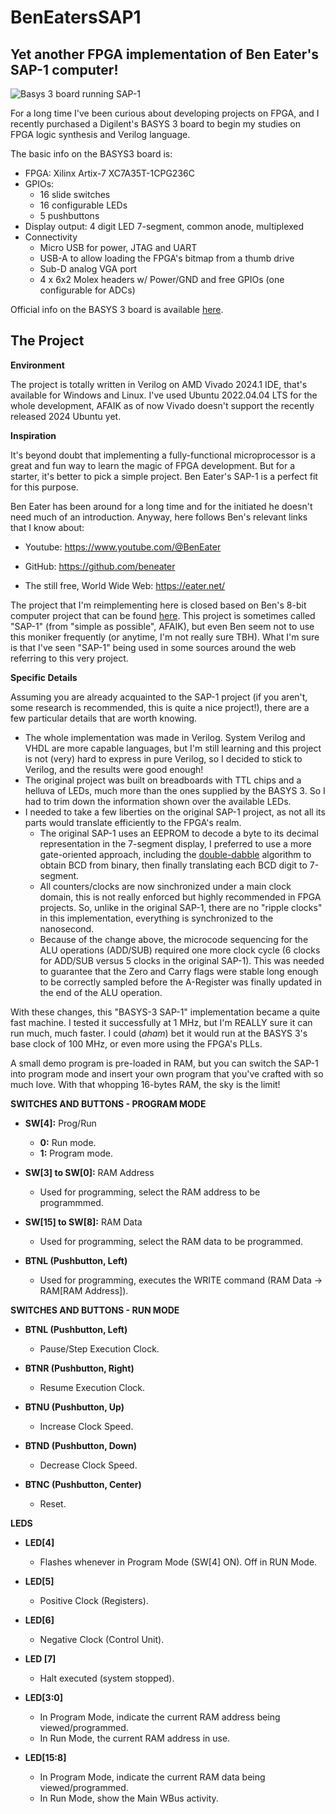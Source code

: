 # BenEatersSAP1
## Yet another FPGA implementation of Ben Eater's SAP-1 computer!

![Basys 3 board running SAP-1](https://repository-images.githubusercontent.com/819211078/52954e30-02a5-4ecc-87c8-8abfb1fd9ab4)

For a long time I've been curious about developing projects on FPGA, and I recently purchased a Digilent's BASYS 3 board to begin my studies on FPGA logic synthesis and Verilog language. 

The basic info on the BASYS3 board is:

* FPGA: Xilinx Artix-7 XC7A35T-1CPG236C
* GPIOs:
  * 16 slide switches
  * 16 configurable LEDs
  * 5 pushbuttons
* Display output: 4 digit LED 7-segment, common anode, multiplexed
* Connectivity
  * Micro USB for power, JTAG and UART
  * USB-A to allow loading the FPGA's bitmap from a thumb drive
  * Sub-D analog VGA port
  * 4 x 6x2 Molex headers w/ Power/GND and free GPIOs (one configurable for ADCs)

Official info on the BASYS 3 board is available [here](https://digilent.com/reference/programmable-logic/basys-3/start).

## The Project

__Environment__

The project is totally written in Verilog on AMD Vivado 2024.1 IDE, that's available for Windows and Linux. I've used Ubuntu 2022.04.04 LTS for the whole development, AFAIK as of now Vivado doesn't support the recently released 2024 Ubuntu yet.

__Inspiration__

It's beyond doubt that implementing a fully-functional microprocessor is a great and fun way to learn the magic of FPGA development. But for a starter, it's better to pick a simple project. Ben Eater's SAP-1 is a perfect fit for this purpose.

Ben Eater has been around for a long time and for the initiated he doesn't need much of an introduction. Anyway, here follows Ben's relevant links that I know about:

* Youtube: https://www.youtube.com/@BenEater

* GitHub: https://github.com/beneater

* The still free, World Wide Web: https://eater.net/

The project that I'm reimplementing here is closed based on Ben's 8-bit computer project that can be found [here](https://eater.net/8bit). This project is sometimes called "SAP-1" (from "simple as possible", AFAIK), but even Ben seem not to use this moniker frequently (or anytime, I'm not really sure TBH). What I'm sure is that I've seen "SAP-1" being used in some sources around the web referring to this very project.

__Specific Details__

Assuming you are already acquainted to the SAP-1 project (if you aren't, some research is recommended, this is quite a nice project!), there are a few particular details that are worth knowing.

* The whole implementation was made in Verilog. System Verilog and VHDL are more capable languages, but I'm still learning and this project is not (very) hard to express in pure Verilog, so I decided to stick to Verilog, and the results were good enough!
* The original project was built on breadboards with TTL chips and a helluva of LEDs, much more than the ones supplied by the BASYS 3. So I had to trim down the information shown over the available LEDs.
* I needed to take a few liberties on the original SAP-1 project, as not all its parts would translate efficiently to the FPGA's realm.
  * The original SAP-1 uses an EEPROM to decode a byte to its decimal representation in the 7-segment display, I preferred to use a more gate-oriented approach, including the [double-dabble](https://en.wikipedia.org/wiki/Double_dabble) algorithm to obtain BCD from binary, then finally translating each BCD digit to 7-segment.
  * All counters/clocks are now sinchronized under a main clock domain, this is not really enforced but highly recommended in FPGA projects. So, unlike in the original SAP-1, there are no "ripple clocks" in this implementation, everything is synchronized to the nanosecond.
  * Because of the change above, the microcode sequencing for the ALU operations (ADD/SUB) required one more clock cycle (6 clocks for ADD/SUB versus 5 clocks in the original SAP-1). This was needed to guarantee that the Zero and Carry flags were stable long enough to be correctly sampled before the A-Register was finally updated in the end of the ALU operation.

With these changes, this "BASYS-3 SAP-1" implementation became a quite fast machine. I tested it successfully at 1 MHz, but I'm REALLY sure it can run much, much faster. I could (*aham*) bet it would run at the BASYS 3's base clock of 100 MHz, or even more using the FPGA's PLLs.

A small demo program is pre-loaded in RAM, but you can switch the SAP-1 into program mode and insert your own program that you've crafted with so much love. With that whopping 16-bytes RAM, the sky is the limit!

__SWITCHES AND BUTTONS - PROGRAM MODE__

* __SW[4]:__ Prog/Run
  * __0:__ Run mode.
  * __1:__ Program mode.
    
* __SW[3] to SW[0]:__ RAM Address
  * Used for programming, select the RAM address to be programmmed.

* __SW[15] to SW[8]:__ RAM Data
  * Used for programming, select the RAM data to be programmed.

* __BTNL (Pushbutton, Left)__
   * Used for programming, executes the WRITE command (RAM Data -> RAM[RAM Address]).
 
__SWITCHES AND BUTTONS - RUN MODE__

* __BTNL  (Pushbutton, Left)__
  * Pause/Step Execution Clock.

* __BTNR  (Pushbutton, Right)__
  * Resume Execution Clock.

* __BTNU  (Pushbutton, Up)__
  * Increase Clock Speed.

* __BTND  (Pushbutton, Down)__
  * Decrease Clock Speed.

* __BTNC  (Pushbutton, Center)__
  * Reset.

__LEDS__

* __LED[4]__
  * Flashes whenever in Program Mode (SW[4] ON). Off in RUN Mode.
 
* __LED[5]__
  * Positive Clock (Registers).

* __LED[6]__
  * Negative Clock (Control Unit).

* __LED [7]__
  * Halt executed (system stopped).

* __LED[3:0]__
  * In Program Mode, indicate the current RAM address being viewed/programmed.
  * In Run Mode, the current RAM address in use.

* __LED[15:8]__
  * In Program Mode, indicate the current RAM data being viewed/programmed.
  * In Run Mode, show the Main WBus activity.
